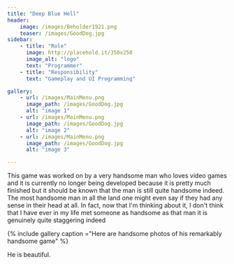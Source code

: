 ```yaml
---
title: "Deep Blue Hell"
header:
    image: /images/Beholder1921.png
    teaser: /images/GoodDog.jpg
sidebar:
    - title: "Role"
      image: http://placehold.it/350x250
      image_alt: "logo"
      text: "Programmer"
    - title: "Responsibility"
      text: "Gameplay and UI Programming"

gallery:
    - url: /images/MainMenu.png
      image_path: /images/GoodDog.jpg
      alt: "image 1"
    - url: /images/MainMenu.png
      image_path: /images/GoodDog.jpg
      alt: "image 2"
    - url: /images/MainMenu.png
      image_path: /images/GoodDog.jpg
      alt: "image 3"

---
```


This game was worked on by a very handsome man who loves video games and it is currently no longer being developed because it is pretty much finished but it should be known that the man is still quite handsome indeed. The most handsome man in all the land one might even say if they had any sense in their head at all. In fact, now that I'm thinking about it, I don't think that I have ever in my life met someone as handsome as that man it is genuinely quite staggering indeed

{% include gallery caption ="Here are handsome photos of his remarkably handsome game" %}

He is beautiful.